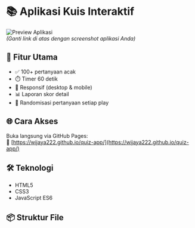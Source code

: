 # 📚 Aplikasi Kuis Interaktif

![Preview Aplikasi](https://via.placeholder.com/800x400?text=Preview+Aplikasi+Kuis)  
*(Ganti link di atas dengan screenshot aplikasi Anda)*

## 🚀 Fitur Utama
- ✅ 100+ pertanyaan acak
- ⏱️ Timer 60 detik
- 📱 Responsif (desktop & mobile)
- 📊 Laporan skor detail
- 🔄 Randomisasi pertanyaan setiap play

## 🌐 Cara Akses
Buka langsung via GitHub Pages:  
🔗 [https://wijaya222.github.io/quiz-app/](https://wijaya222.github.io/quiz-app/)

## 🛠️ Teknologi
- HTML5
- CSS3
- JavaScript ES6

## 📦 Struktur File
